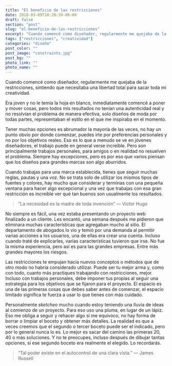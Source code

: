 ```yaml
---
title: "El beneficio de las restricciones"
date: 2018-03-09T10:28:39-06:00
draft: false
section: "post"
slug: "el-beneficio-de-las-restricciones"
excerpt: "Cuando comencé como diseñador, regularmente me quejaba de la restricciones, sintiendo que necesitaba una libertad total para sacar toda mi creatividad. Era joven y no le temía la hoja en blanco, inmediatamente comencé a poner y mover cosas, pero todos mis resultados no tenían una autenticidad…"
tags: ["restricciones", "creatividad"]
categories: "diseño"
post_color: ""
post_image: "constraints.jpg"
post_bg: ""
photo_link: ""
photo_name: ""
---
```

Cuando comencé como diseñador, regularmente me quejaba de la restricciones, sintiendo que necesitaba una libertad total para sacar toda mi creatividad.

Era joven y no le temía la hoja en blanco, inmediatamente comencé a poner y mover cosas, pero todos mis resultados no tenían una autenticidad real y no resolvían el problema de manera efectiva, solo diseños de moda por todas partes, representaban el estilo en el que me inspiraba en el momento.

Tener muchas opciones es abrumador la mayoría de las veces, no hay un punto obvio por donde comenzar, puedes irte por preferencias personales y no por los objetivos reales. Eso es lo que a menudo se ve en jóvenes diseñadores, el trabajo puede en general verse increíble. Pero son principalmente trabajos personales, para amigos o en realidad no resuelven el problema. Siempre hay excepciones, pero es por eso que varios piensan que los diseños para grandes marcas son algo aburridos.

Cuando trabajas para una marca establecida, tienes que seguir muchas reglas, pautas y una voz. No se trata solo de utilizar los mismos tipos de fuentes y colores, hay mucho que considerar y terminas con una pequeña ventana para hacer algo excepcional y una vez que trabajas con esa gran restricción es increíble ver qué tan buenos son usualmente los resultados.

> “La necesidad es la madre de toda invención”
> — Victor Hugo

No siempre es fácil, una vez estaba presentando un proyecto web finalizado a un cliente. Les encantó, una semana después me pidieron que eliminara muchas características que agregaban mucho al sitio. El departamento de abogados lo vio y temió por una demanda al permitir varias acciones a los usuarios, una de ellas era crear una cuenta. Incluso cuando traté de explicarles, varias características tuvieron que irse. No fue la misma experiencia, pero así es para las grandes empresas. Entre más grandes mayores los riesgos.

Las restricciones te empujan hacia nuevos conceptos o métodos que de otro modo no habría considerado utilizar. Puede ser tu mejor arma y, como con todo, cuanto más practiques trabajando con restricciones, mejor. Incluso con trabajos personales, debe imponer tus propias al seguir una estrategia para los objetivos que se fijaron para el proyecto. El espacio es una de las primeras cosas que debes saber antes de comenzar, el espacio limitado significa te fuerza a usar lo que tienes con más cuidado.

Personalmente _sketcheo_ mucho cuando estoy teniendo una lluvia de ideas al comienzo de un proyecto. Para eso uso una pluma, en lugar de un lápiz. Eso me obliga a seguir y rehacer algo si me equivoco, no hay forma de borrar o limpiar el boceto y obtener más detalles. La realidad es que a veces creemos que el segundo o tercer boceto puede ser el indicado, pero por lo general nunca lo es. Lo mejor es sacar del camino las primeras 20, 40 o más soluciones. Y no te preocupes, incluso después de dibujar tantas opciones, si ese segundo boceto era realmente el elegido. Lo recordarás.

> “Tal poder existe en el autocontrol de una clara vista.”
> — James Russell
